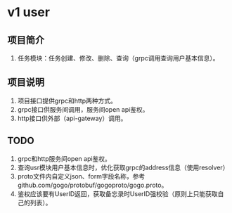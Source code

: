 # v1 user

## 项目简介
1. 任务模块：任务创建、修改、删除、查询（grpc调用查询用户基本信息）。

## 项目说明
1. 项目接口提供grpc和http两种方式。
2. grpc接口供服务间调用，服务间open api鉴权。
3. http接口供外部（api-gateway）调用。

## TODO
1. grpc和http服务间open api鉴权。
2. 查询usr模块用户基本信息时，优化获取grpc的address信息（使用resolver）
3. proto文件内自定义json、form字段名称，参考 github.com/gogo/protobuf/gogoproto/gogo.proto。
4. 鉴权应该要有UserID返回，获取备忘录时UserID强校验（原则上只能获取自己的列表）。
